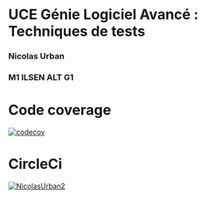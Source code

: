 # UCE Génie Logiciel Avancé : Techniques de tests
### Nicolas Urban
### M1 ILSEN ALT G1

# Code coverage

[![codecov](https://codecov.io/gh/NicolasUrban2/ceri-m1-techniques-de-test/graph/badge.svg?token=I5P2JUE70H)](https://codecov.io/gh/NicolasUrban2/ceri-m1-techniques-de-test)

# CircleCi

[![NicolasUrban2](https://circleci.com/gh/NicolasUrban2/ceri-m1-techniques-de-test.svg?style=svg)](https://app.circleci.com/pipelines/github/NicolasUrban2)
